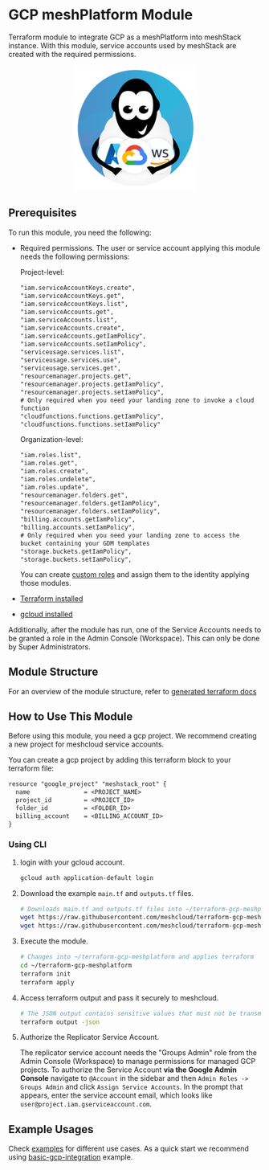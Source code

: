 # GCP meshPlatform Module

Terraform module to integrate GCP as a meshPlatform into meshStack instance. With this module, service accounts used by meshStack are created with the required permissions.

<p align="center">
  <img src="/.github/Icon_GCP_Meshi_Hugs.png" width="250">
</p>

## Prerequisites

To run this module, you need the following:

- Required permissions. The user or service account applying this module needs the following permissions:
  
  Project-level:

    ```hcl
    "iam.serviceAccountKeys.create",
    "iam.serviceAccountKeys.get",
    "iam.serviceAccountKeys.list",
    "iam.serviceAccounts.get",
    "iam.serviceAccounts.list",
    "iam.serviceAccounts.create",
    "iam.serviceAccounts.getIamPolicy",
    "iam.serviceAccounts.setIamPolicy",
    "serviceusage.services.list",
    "serviceusage.services.use",
    "serviceusage.services.get",
    "resourcemanager.projects.get",
    "resourcemanager.projects.getIamPolicy",
    "resourcemanager.projects.setIamPolicy",
    # Only required when you need your landing zone to invoke a cloud function
    "cloudfunctions.functions.getIamPolicy",
    "cloudfunctions.functions.setIamPolicy"
    ```

  Organization-level:

    ```hcl
    "iam.roles.list",
    "iam.roles.get",
    "iam.roles.create",
    "iam.roles.undelete",
    "iam.roles.update",
    "resourcemanager.folders.get",
    "resourcemanager.folders.getIamPolicy",
    "resourcemanager.folders.setIamPolicy",
    "billing.accounts.getIamPolicy",
    "billing.accounts.setIamPolicy",
    # Only required when you need your landing zone to access the bucket containing your GDM templates
    "storage.buckets.getIamPolicy",
    "storage.buckets.setIamPolicy",
    ```

  You can create [custom roles](./custom-roles/main.tf) and assign them to the identity applying those modules.

- [Terraform installed](https://learn.hashicorp.com/tutorials/terraform/install-cli)
- [gcloud installed](https://cloud.google.com/sdk/docs/install)

Additionally, after the module has run, one of the Service Accounts needs to be granted a role in the Admin Console (Workspace). This can only be done by Super Administrators.

## Module Structure

For an overview of the module structure, refer to [generated terraform docs](./TERRAFORM_DOCS.md)

## How to Use This Module

Before using this module, you need a gcp project. We recommend creating a new project for meshcloud service accounts.

You can create a gcp project by adding this terraform block to your terraform file:

```hcl
resource "google_project" "meshstack_root" {
  name               = <PROJECT_NAME>
  project_id         = <PROJECT_ID>
  folder_id          = <FOLDER_ID>
  billing_account    = <BILLING_ACCOUNT_ID>
}
```

### Using CLI

1. login with your gcloud account.

   ```sh
   gcloud auth application-default login
   ```

2. Download the example `main.tf` and `outputs.tf` files.

    ```sh
    # Downloads main.tf and outputs.tf files into ~/terraform-gcp-meshplatform
    wget https://raw.githubusercontent.com/meshcloud/terraform-gcp-meshplatform/main/examples/basic-gcp-integration/main.tf -P ~/terraform-gcp-meshplatform
    wget https://raw.githubusercontent.com/meshcloud/terraform-gcp-meshplatform/main/examples/basic-gcp-integration/outputs.tf -P ~/terraform-gcp-meshplatform
    ```

3. Execute the module.

    ```sh
    # Changes into ~/terraform-gcp-meshplatform and applies terraform
    cd ~/terraform-gcp-meshplatform
    terraform init
    terraform apply
    ```

4. Access terraform output and pass it securely to meshcloud.

    ```sh
    # The JSON output contains sensitive values that must not be transmitted to meshcloud in plain text.
    terraform output -json
    ```

5. Authorize the Replicator Service Account.

    The replicator service account needs the "Groups Admin" role from the Admin Console (Workspace) to manage permissions for managed GCP projects.
    To authorize the Service Account **via the Google Admin Console** navigate to `@Account` in the sidebar and then `Admin Roles -> Groups Admin` and click `Assign Service Accounts`. In the prompt that appears, enter the service account email, which looks like `user@project.iam.gserviceaccount.com`.

## Example Usages

Check [examples](./examples/) for different use cases. As a quick start we recommend using [basic-gcp-integration](./examples/basic-gcp-integration) example.
